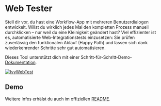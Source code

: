 # Web Tester

Stell dir vor, du hast eine Workflow-App mit mehreren Benutzerdialogen entwickelt. Willst du wirklich jedes Mal den kompletten Prozess manuell durchklicken – nur weil du eine Kleinigkeit geändert hast? Viel effizienter ist es, automatisierte Web-Integrationstests einzusetzen: Sie prüfen zuverlässig den funktionalen Ablauf (Happy Path) und lassen sich dank wiederkehrender Schritte sehr gut automatisieren.

Dieses Tool unterstützt dich mit einer Schritt-für-Schritt-Demo-[Dokumentation](https://developer.axonivy.com/doc/12.0/concepts/testing/web-testing.html).

[![IvyWebTest](https://developer.axonivy.com/doc/9.2/_images/webtesting-run.gif)](https://developer.axonivy.com/doc/9.2/concepts/testing/web-testing.html)

## Demo

Weitere Infos erhälst du auch im offiziellen [README](https://github.com/axonivy/web-tester#how-to-use-in-your-project).

